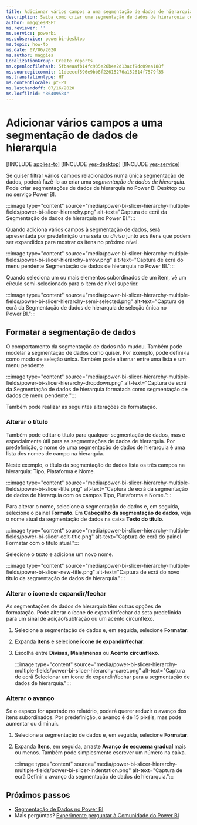 ```yaml
---
title: Adicionar vários campos a uma segmentação de dados de hierarquia
description: Saiba como criar uma segmentação de dados de hierarquia com vários campos numa hierarquia.
author: maggiesMSFT
ms.reviewer: ''
ms.service: powerbi
ms.subservice: powerbi-desktop
ms.topic: how-to
ms.date: 07/06/2020
ms.author: maggies
LocalizationGroup: Create reports
ms.openlocfilehash: 5fbaeaafb14fc935e26b4a2d13acf9dc09ea188f
ms.sourcegitcommit: 11deeccf596e9bb8f22615276a152614f7579f35
ms.translationtype: HT
ms.contentlocale: pt-PT
ms.lasthandoff: 07/16/2020
ms.locfileid: "86409584"
---
```

# <a name="add-multiple-fields-to-a-hierarchy-slicer"></a>Adicionar vários campos a uma segmentação de dados de hierarquia

[!INCLUDE [applies-to](../includes/applies-to.md)] [!INCLUDE [yes-desktop](../includes/yes-desktop.md)] [!INCLUDE [yes-service](../includes/yes-service.md)]

Se quiser filtrar vários campos relacionados numa única segmentação de dados, poderá fazê-lo ao criar uma *segmentação de dados de hierarquia*. Pode criar segmentações de dados de hierarquia no Power BI Desktop ou no serviço Power BI.

:::image type="content" source="media/power-bi-slicer-hierarchy-multiple-fields/power-bi-slicer-hierarchy.png" alt-text="Captura de ecrã da Segmentação de dados de hierarquia no Power BI.":::

Quando adiciona vários campos à segmentação de dados, será apresentada por predefinição uma seta ou *divisa* junto aos itens que podem ser expandidos para mostrar os itens no próximo nível.

:::image type="content" source="media/power-bi-slicer-hierarchy-multiple-fields/power-bi-slicer-hierarchy-arrow.png" alt-text="Captura de ecrã do menu pendente Segmentação de dados de hierarquia no Power BI.":::
 
 
Quando seleciona um ou mais elementos subordinados de um item, vê um círculo semi-selecionado para o item de nível superior.
 
:::image type="content" source="media/power-bi-slicer-hierarchy-multiple-fields/power-bi-slicer-hierarchy-semi-selected.png" alt-text="Captura de ecrã da Segmentação de dados de hierarquia de seleção única no Power BI.":::

## <a name="format-the-slicer"></a>Formatar a segmentação de dados

O comportamento da segmentação de dados não mudou. Também pode modelar a segmentação de dados como quiser. Por exemplo, pode defini-la como modo de seleção única. Também pode alternar entre uma lista e um menu pendente. 

:::image type="content" source="media/power-bi-slicer-hierarchy-multiple-fields/power-bi-slicer-hierarchy-dropdown.png" alt-text="Captura de ecrã da Segmentação de dados de hierarquia formatada como segmentação de dados de menu pendente.":::

Também pode realizar as seguintes alterações de formatação.

### <a name="change-the-title"></a>Alterar o título

Também pode editar o título para qualquer segmentação de dados, mas é especialmente útil para as segmentações de dados de hierarquia. Por predefinição, o nome de uma segmentação de dados de hierarquia é uma lista dos nomes de campo na hierarquia.

Neste exemplo, o título da segmentação de dados lista os três campos na hierarquia: Tipo, Plataforma e Nome.

:::image type="content" source="media/power-bi-slicer-hierarchy-multiple-fields/power-bi-slicer-title.png" alt-text="Captura de ecrã da segmentação de dados de hierarquia com os campos Tipo, Plataforma e Nome.":::

Para alterar o nome, selecione a segmentação de dados e, em seguida, selecione o painel **Formato**. Em **Cabeçalho da segmentação de dados**, veja o nome atual da segmentação de dados na caixa **Texto do título**.

:::image type="content" source="media/power-bi-slicer-hierarchy-multiple-fields/power-bi-slicer-edit-title.png" alt-text="Captura de ecrã do painel Formatar com o título atual.":::

Selecione o texto e adicione um novo nome.

:::image type="content" source="media/power-bi-slicer-hierarchy-multiple-fields/power-bi-slicer-new-title.png" alt-text="Captura de ecrã do novo título da segmentação de dados de hierarquia.":::


### <a name="change-the-expandcollapse-icon"></a>Alterar o ícone de expandir/fechar

As segmentações de dados de hierarquia têm outras opções de formatação. Pode alterar o ícone de expandir/fechar da seta predefinida para um sinal de adição/subtração ou um acento circunflexo.

1. Selecione a segmentação de dados e, em seguida, selecione **Formatar**.
1. Expanda **Itens** e selecione **Ícone de expandir/fechar**.
1. Escolha entre **Divisas**, **Mais/menos** ou **Acento circunflexo**.
 
    :::image type="content" source="media/power-bi-slicer-hierarchy-multiple-fields/power-bi-slicer-hierarchy-caret.png" alt-text="Captura de ecrã Selecionar um ícone de expandir/fechar para a segmentação de dados de hierarquia.":::
 
### <a name="change-the-indentation"></a>Alterar o avanço

Se o espaço for apertado no relatório, poderá querer reduzir o avanço dos itens subordinados. Por predefinição, o avanço é de 15 pixéis, mas pode aumentar ou diminuir. 

1. Selecione a segmentação de dados e, em seguida, selecione **Formatar**.
1. Expanda **Itens**, em seguida, arraste **Avanço de esquema gradual** mais ou menos. Também pode simplesmente escrever um número na caixa.

    :::image type="content" source="media/power-bi-slicer-hierarchy-multiple-fields/power-bi-slicer-indentation.png" alt-text="Captura de ecrã Definir o avanço da segmentação de dados de hierarquia.":::

## <a name="next-steps"></a>Próximos passos

- [Segmentação de Dados no Power BI](../visuals/power-bi-visualization-slicers.md)
- Mais perguntas? [Experimente perguntar à Comunidade do Power BI](https://community.powerbi.com/)